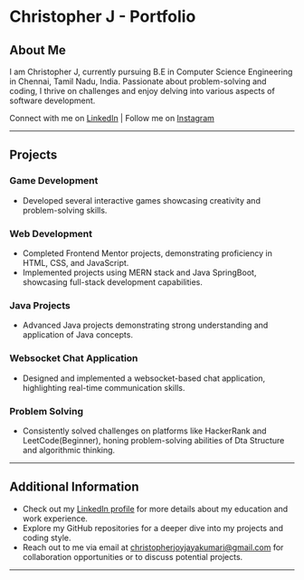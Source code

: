 # Christopher J - Portfolio

## About Me
I am Christopher J, currently pursuing B.E in Computer Science Engineering in Chennai, Tamil Nadu, India. Passionate about problem-solving and coding, I thrive on challenges and enjoy delving into various aspects of software development.

Connect with me on [LinkedIn](https://www.linkedin.com/in/christopher-joy-jaya-kumari-395ab8216/) | Follow me on [Instagram](https://www.instagram.com/christopher.joyjayakumari/)

---

## Projects

### Game Development
- Developed several interactive games showcasing creativity and problem-solving skills.

### Web Development
- Completed Frontend Mentor projects, demonstrating proficiency in HTML, CSS, and JavaScript.
- Implemented projects using MERN stack and Java SpringBoot, showcasing full-stack development capabilities.

### Java Projects
- Advanced Java projects demonstrating strong understanding and application of Java concepts.
  
### Websocket Chat Application
- Designed and implemented a websocket-based chat application, highlighting real-time communication skills.

### Problem Solving
- Consistently solved challenges on platforms like HackerRank and LeetCode(Beginner), honing problem-solving abilities of Dta Structure and algorithmic thinking.

---

## Additional Information
- Check out my [LinkedIn profile](https://www.linkedin.com/in/christopher-joy-jaya-kumari-395ab8216/) for more details about my education and work experience.
- Explore my GitHub repositories for a deeper dive into my projects and coding style.
- Reach out to me via email at christopherjoyjayakumari@gmail.com for collaboration opportunities or to discuss potential projects.

---
